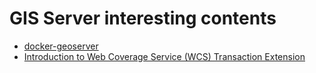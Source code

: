 # GIS Server interesting contents

- [docker-geoserver](https://hub.docker.com/r/kartoza/geoserver)
- [Introduction to Web Coverage Service (WCS) Transaction Extension](https://www.youtube.com/watch?v=3m9308nr2yc)

